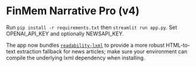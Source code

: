 # FinMem Narrative Pro (v4)

Run `pip install -r requirements.txt` then `streamlit run app.py`.
Set OPENAI_API_KEY and optionally NEWSAPI_KEY.

The app now bundles [`readability-lxml`](https://github.com/buriy/python-readability) to provide a more robust HTML-to-text extraction fallback for news articles; make sure your environment can compile the underlying lxml dependency when installing.
